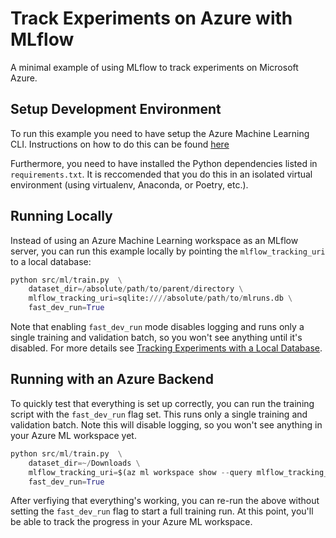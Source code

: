 # Track Experiments on Azure with MLflow

A minimal example of using MLflow to track experiments on Microsoft Azure.

## Setup Development Environment

To run this example you need to have setup the Azure Machine Learning CLI. Instructions on how to do this can be found [here](https://learn.microsoft.com/en-us/azure/machine-learning/how-to-configure-cli?view=azureml-api-2&tabs=public)

Furthermore, you need to have installed the Python dependencies listed in `requirements.txt`. It is reccomended that you do this in an isolated virtual environment (using virtualenv, Anaconda, or Poetry, etc.).

## Running Locally

Instead of using an Azure Machine Learning workspace as an MLflow server, you can run this example locally by pointing the `mlflow_tracking_uri` to a local database:

```python
python src/ml/train.py  \
    dataset_dir=/absolute/path/to/parent/directory \
    mlflow_tracking_uri=sqlite:////absolute/path/to/mlruns.db \
    fast_dev_run=True
```

Note that enabling `fast_dev_run` mode disables logging and runs only a single training and validation batch, so you won't see anything until it's disabled. For more details see [Tracking Experiments with a Local Database](https://mlflow.org/docs/latest/tracking/tutorials/local-database.html).

## Running with an Azure Backend

To quickly test that everything is set up correctly, you can run the training script with the `fast_dev_run` flag set. This runs only a single training and validation batch. Note this will disable logging, so you won't see anything in your Azure ML workspace yet.

```python
python src/ml/train.py  \
    dataset_dir=~/Downloads \
    mlflow_tracking_uri=$(az ml workspace show --query mlflow_tracking_uri) \
    fast_dev_run=True
```

After verfiying that everything's working, you can re-run the above without setting the `fast_dev_run` flag to start a full training run. At this point, you'll be able to track the progress in your Azure ML workspace.

